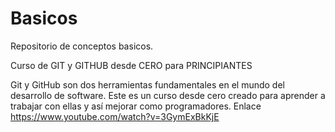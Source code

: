 # Basicos
Repositorio de conceptos basicos.

Curso de GIT y GITHUB desde CERO para PRINCIPIANTES

Git y GitHub son dos herramientas fundamentales en el mundo del desarrollo de software. Este es un curso desde cero creado para aprender a trabajar con ellas y así mejorar como programadores.
Enlace
https://www.youtube.com/watch?v=3GymExBkKjE
